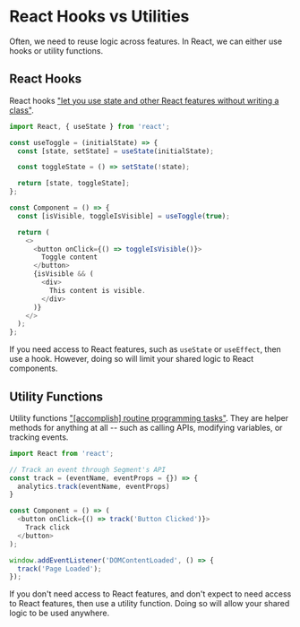 # React Hooks vs Utilities

Often, we need to reuse logic across features. In React, we can either use hooks or utility functions.

## React Hooks

React hooks ["let you use state and other React features without writing a class"](https://reactjs.org/docs/hooks-intro.html).

```js
import React, { useState } from 'react';

const useToggle = (initialState) => {
  const [state, setState] = useState(initialState);

  const toggleState = () => setState(!state);

  return [state, toggleState];
};

const Component = () => {
  const [isVisible, toggleIsVisible] = useToggle(true);

  return (
    <>
      <button onClick={() => toggleIsVisible()}>
        Toggle content
      </button>
      {isVisible && (
        <div>
          This content is visible.
        </div>
      )}
    </>
  );
};
```

If you need access to React features, such as `useState` or `useEffect`, then use a hook. However, doing so will limit your shared logic to React components.

## Utility Functions

Utility functions ["[accomplish] routine programming tasks"](https://www.quora.com/What-is-a-utility-method). They are helper methods for anything at all -- such as calling APIs, modifying variables, or tracking events.

```js
import React from 'react';

// Track an event through Segment's API
const track = (eventName, eventProps = {}) => {
  analytics.track(eventName, eventProps)
}

const Component = () => (
  <button onClick={() => track('Button Clicked')}>
    Track click
  </button>
);

window.addEventListener('DOMContentLoaded', () => {
  track('Page Loaded');
});
```

If you don't need access to React features, and don't expect to need access to React features, then use a utility function. Doing so will allow your shared logic to be used anywhere.
